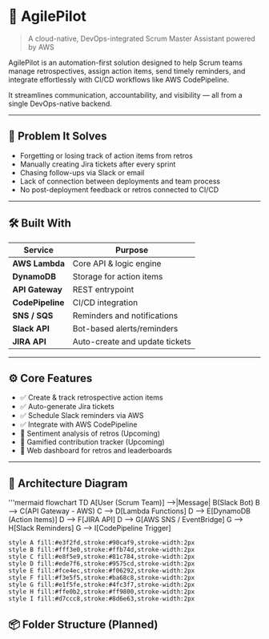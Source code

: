 # 🚀 AgilePilot

> A cloud-native, DevOps-integrated Scrum Master Assistant powered by AWS

AgilePilot is an automation-first solution designed to help Scrum teams manage retrospectives, assign action items, send timely reminders, and integrate effortlessly with CI/CD workflows like AWS CodePipeline.

It streamlines communication, accountability, and visibility — all from a single DevOps-native backend.

---

## 🎯 Problem It Solves

- Forgetting or losing track of action items from retros
- Manually creating Jira tickets after every sprint
- Chasing follow-ups via Slack or email
- Lack of connection between deployments and team process
- No post-deployment feedback or retros connected to CI/CD

---

## 🛠️ Built With

| Service          | Purpose                        |
|------------------|--------------------------------|
| **AWS Lambda**   | Core API & logic engine        |
| **DynamoDB**     | Storage for action items       |
| **API Gateway**  | REST entrypoint                |
| **CodePipeline** | CI/CD integration              |
| **SNS / SQS**    | Reminders and notifications    |
| **Slack API**    | Bot-based alerts/reminders     |
| **JIRA API**     | Auto-create and update tickets |

---

## ⚙️ Core Features

- ✅ Create & track retrospective action items
- ✅ Auto-generate Jira tickets
- ✅ Schedule Slack reminders via AWS
- ✅ Integrate with AWS CodePipeline
- 🚧 Sentiment analysis of retros (Upcoming)
- 🚧 Gamified contribution tracker (Upcoming)
- 🚧 Web dashboard for retros and leaderboards

---


## 🧱 Architecture Diagram

'''mermaid
flowchart TD
    A[User (Scrum Team)] -->|Message| B(Slack Bot)
    B --> C(API Gateway - AWS)
    C --> D[Lambda Functions]
    D --> E[DynamoDB (Action Items)]
    D --> F[JIRA API]
    D --> G[AWS SNS / EventBridge]
    G --> H[Slack Reminders]
    G --> I[CodePipeline Trigger]

    style A fill:#e3f2fd,stroke:#90caf9,stroke-width:2px
    style B fill:#fff3e0,stroke:#ffb74d,stroke-width:2px
    style C fill:#e8f5e9,stroke:#81c784,stroke-width:2px
    style D fill:#ede7f6,stroke:#9575cd,stroke-width:2px
    style E fill:#fce4ec,stroke:#f06292,stroke-width:2px
    style F fill:#f3e5f5,stroke:#ba68c8,stroke-width:2px
    style G fill:#e1f5fe,stroke:#4fc3f7,stroke-width:2px
    style H fill:#ffe0b2,stroke:#ff9800,stroke-width:2px
    style I fill:#d7ccc8,stroke:#8d6e63,stroke-width:2px

## 📦 Folder Structure (Planned)

